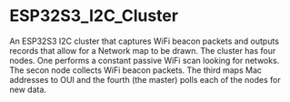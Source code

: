 # ESP32S3_I2C_Cluster
An ESP32S3 I2C cluster that captures WiFi beacon packets and outputs records that allow for a Network map to be drawn.
The cluster has four nodes. One performs a constant passive WiFi scan looking for netwoks. The secon node collects WiFi
beacon packets. The third maps Mac addresses to OUI and the fourth (the master) polls each of the nodes for new data.
